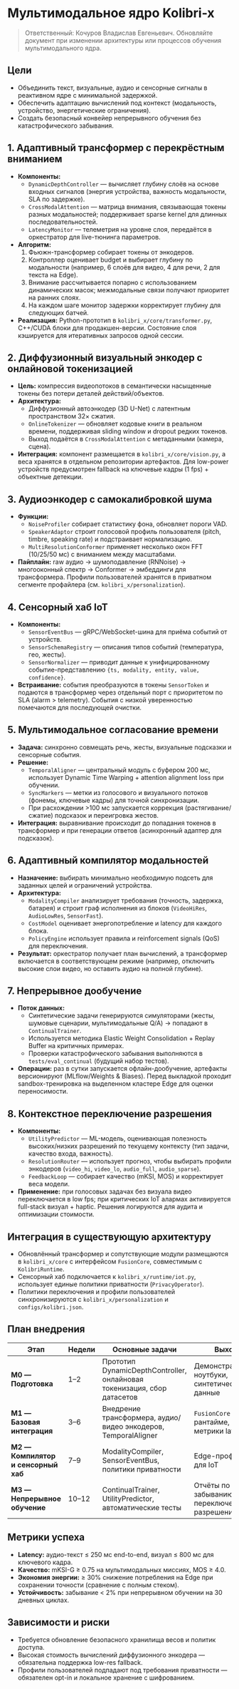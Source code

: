 # Мультимодальное ядро Kolibri-x

> Ответственный: Кочуров Владислав Евгеньевич. Обновляйте документ при
> изменении архитектуры или процессов обучения мультимодального ядра.

## Цели
- Объединить текст, визуальные, аудио и сенсорные сигналы в реактивном ядре с
  минимальной задержкой.
- Обеспечить адаптацию вычислений под контекст (модальность, устройство,
  энергетические ограничения).
- Создать безопасный конвейер непрерывного обучения без катастрофического
  забывания.

## 1. Адаптивный трансформер с перекрёстным вниманием
- **Компоненты:**
  - `DynamicDepthController` — вычисляет глубину слоёв на основе входных
    сигналов (энергия устройства, важность модальности, SLA по задержке).
  - `CrossModalAttention` — матрица внимания, связывающая токены разных
    модальностей; поддерживает sparse kernel для длинных последовательностей.
  - `LatencyMonitor` — телеметрия на уровне слоя, передаётся в оркестратор для
    live-тюнинга параметров.
- **Алгоритм:**
  1. Фьюжн-трансформер собирает токены от энкодеров.
  2. Контроллер оценивает budget и выбирает глубину по модальности (например,
     6 слоёв для видео, 4 для речи, 2 для текста на Edge).
  3. Внимание рассчитывается попарно с использованием динамических масок;
     межмодальные связи получают приоритет на ранних слоях.
  4. На каждом шаге монитор задержки корректирует глубину для следующих батчей.
- **Реализация:** Python-прототип в `kolibri_x/core/transformer.py`, C++/CUDA
  блоки для продакшен-версии. Состояние слоя кэшируется для итеративных
  запросов одной сессии.

## 2. Диффузионный визуальный энкодер с онлайновой токенизацией
- **Цель:** компрессия видеопотоков в семантически насыщенные токены без
  потери деталей действий/объектов.
- **Архитектура:**
  - Диффузионный автоэнкодер (3D U-Net) с латентным пространством 32×
    сжатия.
  - `OnlineTokenizer` — обновляет кодовые книги в реальном времени, поддерживая
    sliding window и dropout редких токенов.
  - Выход подаётся в `CrossModalAttention` с метаданными (камера, сцена).
- **Интеграция:** компонент размещается в `kolibri_x/core/vision.py`, а веса
  хранятся в отдельном репозитории артефактов. Для low-power устройств
  предусмотрен fallback на ключевые кадры (1 fps) + объектные детекции.

## 3. Аудиоэнкодер с самокалибровкой шума
- **Функции:**
  - `NoiseProfiler` собирает статистику фона, обновляет пороги VAD.
  - `SpeakerAdaptor` строит голосовой профиль пользователя (pitch, timbre,
    speaking rate) и подстраивает нормализацию.
  - `MultiResolutionConformer` применяет несколько окон FFT (10/25/50 мс) с
    вниманием между масштабами.
- **Пайплайн:** raw аудио → шумоподавление (RNNoise) → многооконный спектр →
  Conformer → эмбеддинги для трансформера. Профили пользователей хранятся в
  приватном сегменте профайлера (см. `kolibri_x/personalization`).

## 4. Сенсорный хаб IoT
- **Компоненты:**
  - `SensorEventBus` — gRPC/WebSocket-шина для приёма событий от устройств.
  - `SensorSchemaRegistry` — описания типов событий (температура, гео, жесты).
  - `SensorNormalizer` — приводит данные к унифицированному
    событие-представлению `{ts, modality, entity, value, confidence}`.
- **Встраивание:** события преобразуются в токены `SensorToken` и подаются в
  трансформер через отдельный порт с приоритетом по SLA (alarm > telemetry).
  События с низкой уверенностью помечаются для последующей очистки.

## 5. Мультимодальное согласование времени
- **Задача:** синхронно совмещать речь, жесты, визуальные подсказки и сенсорные
  события.
- **Решение:**
  - `TemporalAligner` — центральный модуль с буфером 200 мс, использует
    Dynamic Time Warping + attention alignment loss при обучении.
  - `SyncMarkers` — метки из голосового и визуального потоков (фонемы,
    ключевые кадры) для точной синхронизации.
  - При расхождении >100 мс запускается коррекция (растягивание/сжатие)
    подсказок и переигровка жестов.
- **Интеграция:** выравнивание происходит до попадания токенов в трансформер и
  при генерации ответов (асинхронный адаптер для подсказок).

## 6. Адаптивный компилятор модальностей
- **Назначение:** выбирать минимально необходимую подсеть для заданных целей и
  ограничений устройства.
- **Архитектура:**
  - `ModalityCompiler` анализирует требования (точность, задержка, батарея) и
    строит граф исполнения из блоков (`VideoHiRes`, `AudioLowRes`, `SensorFast`).
  - `CostModel` оценивает энергопотребление и latency для каждого блока.
  - `PolicyEngine` использует правила и reinforcement signals (QoS) для
    переключения.
- **Результат:** оркестратор получает план вычислений, а трансформер включается
  в соответствующем режиме (например, отключить высокие слои видео, но оставить
  аудио на полной глубине).

## 7. Непрерывное дообучение
- **Поток данных:**
  - Синтетические задачи генерируются симуляторами (жесты, шумовые сценарии,
    мультимодальные Q/A) → попадают в `ContinualTrainer`.
  - Используется методика Elastic Weight Consolidation + Replay Buffer на
    критичных примерах.
  - Проверки катастрофического забывания выполняются в `tests/eval_continual`
    (будущий набор тестов).
- **Операции:** раз в сутки запускается офлайн-дообучение, артефакты версионируют
  (MLflow/Weights & Biases). Перед выкладкой проходит sandbox-тренировка на
  выделенном кластере Edge для оценки переносимости.

## 8. Контекстное переключение разрешения
- **Компоненты:**
  - `UtilityPredictor` — ML-модель, оценивающая полезность высоких/низких
    разрешений по текущему контексту (тип задачи, качество входа, важность).
  - `ResolutionRouter` — использует прогноз, чтобы выбирать профили
    энкодеров (`video_hi`, `video_lo`, `audio_full`, `audio_sparse`).
  - `FeedbackLoop` — собирает качество (mKSI, MOS) и корректирует веса модели.
- **Применение:** при голосовых задачах без визуала видео переключается в low
  fps; при критических IoT алармах активируется full-stack визуал + haptic.
  Решения логируются для аудита и оптимизации стоимости.

## Интеграция в существующую архитектуру
- Обновлённый трансформер и сопутствующие модули размещаются в `kolibri_x/core`
  с интерфейсом `FusionCore`, совместимым с `KolibriRuntime`.
- Сенсорный хаб подключается к `kolibri_x/runtime/iot.py`, использует единые
  политики приватности (`PrivacyOperator`).
- Политики переключения и профили пользователей синхронизируются с
  `kolibri_x/personalization` и `configs/kolibri.json`.

## План внедрения
| Этап | Недели | Основные задачи | Выходы |
| --- | --- | --- | --- |
| **M0 — Подготовка** | 1–2 | Прототип DynamicDepthController, онлайновая токенизация, сбор датасетов | Демонстрационные ноутбуки, синтетические данные |
| **M1 — Базовая интеграция** | 3–6 | Внедрение трансформера, аудио/видео энкодеров, TemporalAligner | `FusionCore` в рантайме, первые метрики latency |
| **M2 — Компилятор и сенсорный хаб** | 7–9 | ModalityCompiler, SensorEventBus, политики приватности | Edge-профили, SLA для IoT |
| **M3 — Непрерывное обучение** | 10–12 | ContinualTrainer, UtilityPredictor, автоматические тесты | Отчёты по забыванию, переключение разрешений |

## Метрики успеха
- **Latency:** аудио-текст ≤ 250 мс end-to-end, визуал ≤ 800 мс для ключевого
  кадра.
- **Качество:** mKSI-G ≥ 0.75 на мультимодальных миссиях, MOS ≥ 4.0.
- **Экономия энергии:** ≥ 30% снижение потребления на Edge при сохранении
  точности (сравнение с полным стеком).
- **Устойчивость:** забывание < 2% при непрерывном обучении на 30 дневных
  циклах.

## Зависимости и риски
- Требуется обновление безопасного хранилища весов и политик доступа.
- Высокая стоимость вычислений диффузионного энкодера — обязательна поддержка
  low-res fallback.
- Профили пользователей подпадают под требования приватности — обязателен
  opt-in и локальное хранение с шифрованием.

